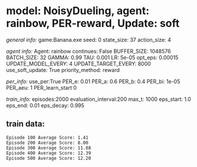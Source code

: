 
# model: NoisyDueling, agent: rainbow, PER-reward, Update: soft

*general info:*
	game:Banana.exe
	seed: 0
	state_size: 37
	action_size: 4

*agent info:*
	Agent: rainbow
	continues: False
	BUFFER_SIZE: 1048576
	BATCH_SIZE: 32
	GAMMA: 0.99
	TAU: 0.001
	LR: 5e-05
	opt_eps: 0.00015
	UPDATE_MODEL_EVERY: 4
	UPDATE_TARGET_EVERY: 8000
	use_soft_update: True
	priority_method: reward

*per_info:*
	use_per:True
	PER_e: 0.01
	PER_a: 0.6
	PER_b: 0.4
	PER_bi: 1e-05
	PER_aeu: 1
	PER_learn_start 0

*train_info:*
	episodes:2000
	evaluation_interval:200
	max_t: 1000
	eps_start: 1.0
	eps_end: 0.01
	eps_decay: 0.995



## train data: 

	Episode 100	Average Score: 1.41
	Episode 200	Average Score: 8.00
	Episode 300	Average Score: 11.88
	Episode 400	Average Score: 12.39
	Episode 500	Average Score: 12.20
